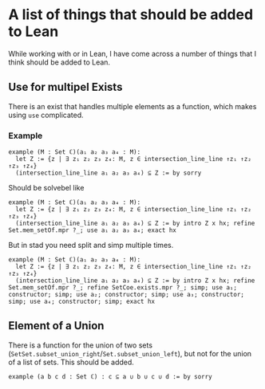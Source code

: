 # A list of things that should be added to Lean
While working with or in Lean, I have come across a number of things that I think should be added to Lean.

## Use for multipel Exists
There is an exist that handles multiple elements as a function, which makes using ``use`` complicated.

### Example

```lean
example (M : Set ℂ)(a₁ a₂ a₃ a₄ : M):
  let Z := {z | ∃ z₁ z₂ z₃ z₄: M, z ∈ intersection_line_line ↑z₁ ↑z₂ ↑z₃ ↑z₄}
  (intersection_line_line a₁ a₂ a₃ a₄) ⊆ Z := by sorry
```
Should be solvebel like 
```lean
example (M : Set ℂ)(a₁ a₂ a₃ a₄ : M):
  let Z := {z | ∃ z₁ z₂ z₃ z₄: M, z ∈ intersection_line_line ↑z₁ ↑z₂ ↑z₃ ↑z₄}
  (intersection_line_line a₁ a₂ a₃ a₄) ⊆ Z := by intro Z x hx; refine Set.mem_setOf.mpr ?_; use a₁ a₂ a₃ a₄; exact hx
````
But in stad you need split and simp multiple times.
```lean
example (M : Set ℂ)(a₁ a₂ a₃ a₄ : M):
  let Z := {z | ∃ z₁ z₂ z₃ z₄: M, z ∈ intersection_line_line ↑z₁ ↑z₂ ↑z₃ ↑z₄}
  (intersection_line_line a₁ a₂ a₃ a₄) ⊆ Z := by intro Z x hx; refine Set.mem_setOf.mpr ?_; refine SetCoe.exists.mpr ?_; simp; use a₁; constructor; simp; use a₂; constructor; simp; use a₃; constructor; simp; use a₄; constructor; simp; exact hx
```

## Element of a Union
There is a function for the union of two sets (``SetSet.subset_union_right``/``Set.subset_union_left``), but not for the union of a list of sets. This should be added.
```lean
example (a b c d : Set ℂ) : c ⊆ a ∪ b ∪ c ∪ d := by sorry
```
